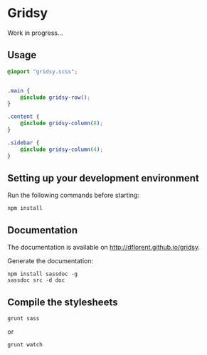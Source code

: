 Gridsy
======

Work in progress...

Usage
-----

```scss
@import "gridsy.scss";


.main {
    @include gridsy-row();
}

.content {
    @include gridsy-column(8);
}

.sidebar {
    @include gridsy-column(4);
}
```

Setting up your development environment
---------------------------------------

Run the following commands before starting:

```
npm install
```

Documentation
-------------

The documentation is available on http://dflorent.github.io/gridsy.

Generate the documentation:

```
npm install sassdoc -g
sassdoc src -d doc
```

Compile the stylesheets
----------------------------------

```
grunt sass
```
or
```
grunt watch
```
